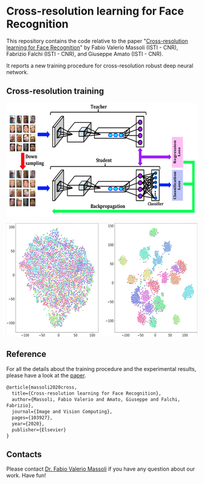 # Cross-resolution learning for Face Recognition

This repository contains the code relative to the paper "[Cross-resolution learning for Face Recognition](https://www.sciencedirect.com/science/article/pii/S0262885620300597)" by Fabio Valerio Massoli (ISTI - CNR), Fabrizio Falchi (ISTI - CNR), and Giuseppe Amato (ISTI - CNR).

It reports a new training procedure for cross-resolution robust deep neural network. 

## Cross-resolution training

<p align="center">
<img src="https://github.com/fvmassoli/cross-resolution-face-recognition/blob/master/images/paper_training_algorithm.png" alt="Training algorithm" width="600" height="300">
</p>

<p align="center">
<img src="https://github.com/fvmassoli/cross-resolution-face-recognition/blob/master/images/vggface_tsne_base_ft_models_8.png" alt="t-SNE" width="700" height="300">
</p>

## Reference
For all the details about the training procedure and the experimental results, please have a look at the [paper](https://www.sciencedirect.com/science/article/pii/S0262885620300597).

```
@article{massoli2020cross,
  title={Cross-resolution learning for Face Recognition},
  author={Massoli, Fabio Valerio and Amato, Giuseppe and Falchi, Fabrizio},
  journal={Image and Vision Computing},
  pages={103927},
  year={2020},
  publisher={Elsevier}
}
```

## Contacts
Please contact [Dr. Fabio Valerio Massoli](mailto:fabio.massoli@isti.cnr.it) if you have any question about our work. Have fun!
